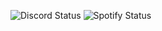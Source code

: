 <!--status-start-->
![Discord Status](https://img.shields.io/badge/Discord-dnd-red) ![Spotify Status](https://img.shields.io/badge/Listening%20to-Oblivion%20by%20Bastille-1db954)
<!--status-end-->
